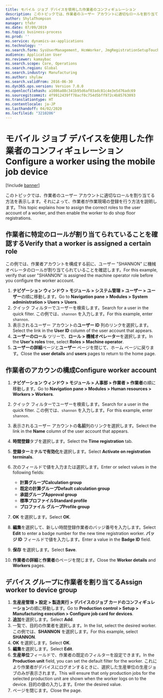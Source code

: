 ```yaml
---
title: モバイル ジョブ デバイスを使用した作業者のコンフィギュレーション
description: このトピックでは、作業者のユーザー アカウントに適切なロールを割り当てる方法を表示します。それによって、作業者が作業現場の登録を行う方法を説明します。
author: ShylaThompson
manager: tfehr
ms.date: 07/09/2019
ms.topic: business-process
ms.prod: ''
ms.service: dynamics-ax-applications
ms.technology: ''
ms.search.form: SysUserManagement, HcmWorker, JmgRegistrationSetupTouch, JmgRegistrationSetupAssignUsers
audience: Application User
ms.reviewer: kamaybac
ms.search.scope: Core, Operations
ms.search.region: Global
ms.search.industry: Manufacturing
ms.author: shylaw
ms.search.validFrom: 2016-06-30
ms.dyn365.ops.version: Version 7.0.0
ms.openlocfilehash: a1086a88c341b95d6af03adc81c4e3e5d76adc69
ms.sourcegitcommit: 4f9912439ff78acf0c754d5bff972c4b85763093
ms.translationtype: HT
ms.contentlocale: ja-JP
ms.lasthandoff: 04/02/2020
ms.locfileid: "3210206"
---
```

# <a name="configure-a-worker-using-the-mobile-job-device"></a><span data-ttu-id="3f397-103">モバイル ジョブ デバイスを使用した作業者のコンフィギュレーション</span><span class="sxs-lookup"><span data-stu-id="3f397-103">Configure a worker using the mobile job device</span></span>

[!include [banner](../../includes/banner.md)]

<span data-ttu-id="3f397-104">このトピックでは、作業者のユーザー アカウントに適切なロールを割り当てる方法を表示します。それによって、作業者が作業現場の登録を行う方法を説明します。</span><span class="sxs-lookup"><span data-stu-id="3f397-104">This topic explains how to assign the correct roles to the user account of a worker, and then enable the worker to do shop floor registrations.</span></span>

## <a name="verify-that-a-worker-is-assigned-a-certain-role"></a><span data-ttu-id="3f397-105">作業者に特定のロールが割り当てられていることを確認する</span><span class="sxs-lookup"><span data-stu-id="3f397-105">Verify that a worker is assigned a certain role</span></span>

<span data-ttu-id="3f397-106">この例では、作業者アカウントを構成する前に、ユーザー "SHANNON" に機械オペレータのロールが割り当てられていることを確認します。</span><span class="sxs-lookup"><span data-stu-id="3f397-106">For this example, verify that user "SHANNON" is assigned the machine operator role before you configure the worker account.</span></span>

1. <span data-ttu-id="3f397-107">**ナビゲーション ウィンドウ > モジュール > システム管理 > ユーザー > ユーザー**の順に移動します。</span><span class="sxs-lookup"><span data-stu-id="3f397-107">Go to **Navigation pane > Modules > System administration > Users > Users**.</span></span>
2. <span data-ttu-id="3f397-108">クイック フィルターでユーザーを検索します。</span><span class="sxs-lookup"><span data-stu-id="3f397-108">Search for a user in the quick filter.</span></span> <span data-ttu-id="3f397-109">この例では、`shannon` を入力します。</span><span class="sxs-lookup"><span data-stu-id="3f397-109">For this example, enter `shannon`.</span></span>
3. <span data-ttu-id="3f397-110">表示されるユーザー アカウントの**ユーザー ID** 列のリンクを選択します。</span><span class="sxs-lookup"><span data-stu-id="3f397-110">Select the link in the **User ID** column of the user account that appears.</span></span>
4. <span data-ttu-id="3f397-111">**ユーザーのロール** ツリーで、**ロール > 機械オペレーター**を選択します。</span><span class="sxs-lookup"><span data-stu-id="3f397-111">In the **User's roles** tree, select **Roles > Machine operator**.</span></span>
5. <span data-ttu-id="3f397-112">**ユーザーの詳細**ページと**ユーザー** ページを閉じて、ホーム ページに戻ります。</span><span class="sxs-lookup"><span data-stu-id="3f397-112">Close the **user details** and **users** pages to return to the home page.</span></span>

## <a name="configure-worker-account"></a><span data-ttu-id="3f397-113">作業者のアカウンの構成</span><span class="sxs-lookup"><span data-stu-id="3f397-113">Configure worker account</span></span>
1. <span data-ttu-id="3f397-114">**ナビゲーション ウィンドウ > モジュール > 人事部 > 作業者 > 作業者**の順に移動します。</span><span class="sxs-lookup"><span data-stu-id="3f397-114">Go to **Navigation pane > Modules > Human resources > Workers > Workers**.</span></span>
2. <span data-ttu-id="3f397-115">クイック フィルターでユーザーを検索します。</span><span class="sxs-lookup"><span data-stu-id="3f397-115">Search for a user in the quick filter.</span></span> <span data-ttu-id="3f397-116">この例では、`shannon` を入力します。</span><span class="sxs-lookup"><span data-stu-id="3f397-116">For this example, enter `shannon`.</span></span>
3. <span data-ttu-id="3f397-117">表示されるユーザー アカウントの**名前**列のリンクを選択します。</span><span class="sxs-lookup"><span data-stu-id="3f397-117">Select the link in the **Name** column of the user account that appears.</span></span>
4. <span data-ttu-id="3f397-118">**時間登録**タブを選択します。</span><span class="sxs-lookup"><span data-stu-id="3f397-118">Select the **Time registration** tab.</span></span>
5. <span data-ttu-id="3f397-119">**登録ターミナルで有効化**を選択します。</span><span class="sxs-lookup"><span data-stu-id="3f397-119">Select **Activate on registration terminals**.</span></span>
6. <span data-ttu-id="3f397-120">次のフィールドで値を入力または選択します。</span><span class="sxs-lookup"><span data-stu-id="3f397-120">Enter or select values in the following fields:</span></span>  

    - <span data-ttu-id="3f397-121">**計算グループ**</span><span class="sxs-lookup"><span data-stu-id="3f397-121">**Calculation group**</span></span>  
    - <span data-ttu-id="3f397-122">**既定の計算グループ**</span><span class="sxs-lookup"><span data-stu-id="3f397-122">**Default calculation group**</span></span>  
    - <span data-ttu-id="3f397-123">**承認グループ**</span><span class="sxs-lookup"><span data-stu-id="3f397-123">**Approval group**</span></span>  
    - <span data-ttu-id="3f397-124">**標準プロファイル**</span><span class="sxs-lookup"><span data-stu-id="3f397-124">**Standard profile**</span></span>  
    - <span data-ttu-id="3f397-125">**プロファイル グループ**</span><span class="sxs-lookup"><span data-stu-id="3f397-125">**Profile group**</span></span>  

7. <span data-ttu-id="3f397-126">**OK** を選択します。</span><span class="sxs-lookup"><span data-stu-id="3f397-126">Select **OK**.</span></span>
8. <span data-ttu-id="3f397-127">**編集**を選択して、新しい時間登録作業者のバッジ番号を入力します。</span><span class="sxs-lookup"><span data-stu-id="3f397-127">Select **Edit** to enter a badge number for the new time registration worker.</span></span> <span data-ttu-id="3f397-128">**バッジ ID** フィールドで値を入力します。</span><span class="sxs-lookup"><span data-stu-id="3f397-128">Enter a value in the **Badge ID** field.</span></span>
9. <span data-ttu-id="3f397-129">**保存** を選択します。</span><span class="sxs-lookup"><span data-stu-id="3f397-129">Select **Save**.</span></span>
10. <span data-ttu-id="3f397-130">**作業者の詳細**と**作業者**のページを閉じます。</span><span class="sxs-lookup"><span data-stu-id="3f397-130">Close the **Worker details** and **Workers** pages.</span></span>

## <a name="assign-worker-to-device-group"></a><span data-ttu-id="3f397-131">デバイス グループに作業者を割り当てる</span><span class="sxs-lookup"><span data-stu-id="3f397-131">Assign worker to device group</span></span>
1. <span data-ttu-id="3f397-132">**生産産管理 > 設定 > 製造実行 > デバイスのジョブ カードのコンフィギュレーション**の順に移動します。</span><span class="sxs-lookup"><span data-stu-id="3f397-132">Go to **Production control > Setup > Manufacturing execution > Configure job card for devices**.</span></span>
2. <span data-ttu-id="3f397-133">**追加**を選択します。</span><span class="sxs-lookup"><span data-stu-id="3f397-133">Select **Add**.</span></span>
3. <span data-ttu-id="3f397-134">一覧で、目的の作業者を選択します。</span><span class="sxs-lookup"><span data-stu-id="3f397-134">In the list, select the desired worker.</span></span> <span data-ttu-id="3f397-135">この例では、**SHANNON** を選択します。</span><span class="sxs-lookup"><span data-stu-id="3f397-135">For this example, select **SHANNON**.</span></span>
4. <span data-ttu-id="3f397-136">**OK** を選択します。</span><span class="sxs-lookup"><span data-stu-id="3f397-136">Select **OK**.</span></span>
5. <span data-ttu-id="3f397-137">**編集**を選択します。</span><span class="sxs-lookup"><span data-stu-id="3f397-137">Select **Edit**.</span></span>
6. <span data-ttu-id="3f397-138">**生産単位**フィールドで、作業者の既定のフィルターを設定できます。</span><span class="sxs-lookup"><span data-stu-id="3f397-138">In the **Production unit** field, you can set the default filter for the worker.</span></span> <span data-ttu-id="3f397-139">これにより作業者がデバイスにログオンするときに、選択した生産単位の生産ジョブのみが表示されます。</span><span class="sxs-lookup"><span data-stu-id="3f397-139">This will ensure that only production jobs for the selected production unit are shown when the worker logs on to the device.</span></span> <span data-ttu-id="3f397-140">目的の値の入力します。</span><span class="sxs-lookup"><span data-stu-id="3f397-140">Enter the desired value.</span></span>
7. <span data-ttu-id="3f397-141">ページを閉じます。</span><span class="sxs-lookup"><span data-stu-id="3f397-141">Close the page.</span></span>

